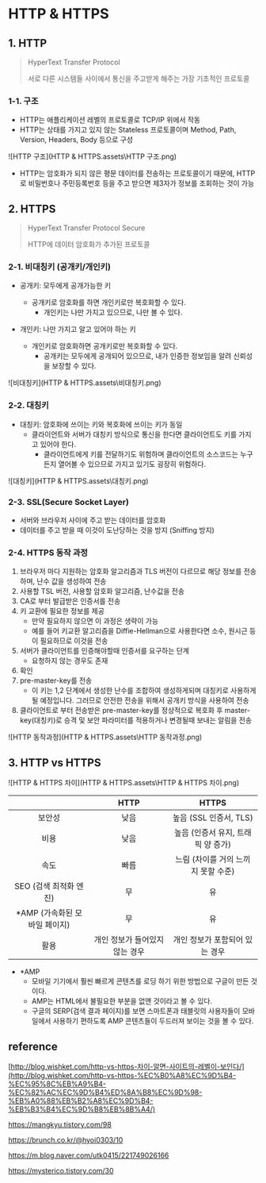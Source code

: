 # HTTP & HTTPS



## 1. HTTP

> HyperText Transfer Protocol
>
> 서로 다른 시스템들 사이에서 통신을 주고받게 해주는 가장 기초적인 프로토콜



### 1-1. 구조

- HTTP는 애플리케이션 레벨의 프로토콜로 TCP/IP 위에서 작동
- HTTP는 상태를 가지고 있지 않는 Stateless 프로토콜이며 Method, Path, Version, Headers, Body 등으로 구성

![HTTP 구조](HTTP & HTTPS.assets\HTTP 구조.png)

- HTTP는 암호화가 되지 않은 평문 데이터를 전송하는 프로토콜이기 때문에, HTTP로 비밀번호나 주민등록번호 등을 주고 받으면 제3자가 정보를 조회하는 것이 가능





## 2. HTTPS

> HyperText Transfer Protocol Secure
>
>  HTTP에 데이터 암호화가 추가된 프로토콜



### 2-1. 비대칭키 (공개키/개인키)

- 공개키: 모두에게 공개가능한 키
  - 공개키로 암호화를 하면 개인키로만 복호화할 수 있다. 
    - 개인키는 나만 가지고 있으므로, 나만 볼 수 있다.

- 개인키: 나만 가지고 알고 있어야 하는 키
  - 개인키로 암호화하면 공개키로만 복호화할 수 있다.
    - 공개키는 모두에게 공개되어 있으므로, 내가 인증한 정보임을 알려 신뢰성을 보장할 수 있다.

![비대칭키](HTTP & HTTPS.assets\비대칭키.png)



### 2-2. 대칭키

- 대칭키: 암호화에 쓰이는 키와 복호화에 쓰이는 키가 동일
  - 클라이언트와 서버가 대칭키 방식으로 통신을 한다면 클라이언트도 키를 가지고 있어야 한다.
    - 클라이언트에게 키를 전달하기도 위험하며 클라이언트의 소스코드는 누구든지 열어볼 수 있으므로 가지고 있기도 굉장히 위험하다.

![대칭키](HTTP & HTTPS.assets\대칭키.png)



### 2-3. SSL(Secure Socket Layer)

- 서버와 브라우저 사이에 주고 받는 데이터를 암호화
- 데이터를 주고 받을 때 이것이 도난당하는 것을 방지 (Sniffing 방지)



### 2-4. HTTPS 동작 과정

1. 브라우저 마다 지원하는 암호화 알고리즘과 TLS 버전이 다르므로 해당 정보를 전송하며, 난수 값을 생성하여 전송
2. 사용할 TSL 버전, 사용할 암호화 알고리즘, 난수값을 전송
3. CA로 부터 발급받은 인증서를 전송
4. 키 교환에 필요한 정보를 제공
   - 만약 필요하지 않으면 이 과정은 생략이 가능 
   - 예를 들어 키교환 알고리즘을 Diffie-Hellman으로 사용한다면 소수, 원시근 등이 필요하므로 이것을 전송
5. 서버가 클라이언트를 인증해야할때 인증서를 요구하는 단계
   - 요청하지 않는 경우도 존재
6. 확인
7. pre-master-key를 전송
   - 이 키는 1,2 단계에서 생성한 난수를 조합하여 생성하게되며 대칭키로 사용하게될 예정입니다. 그러므로 안전한 전송을 위해서 공개키 방식을 사용하여 전송
8. 클라이언트로 부터 전송받은 pre-master-key를 정상적으로 복호화 후 master-key(대칭키)로 승격 및 보안 파라미터를 적용하거나 변경될때 보내는 알림을 전송

![HTTP 동작과정](HTTP & HTTPS.assets\HTTP 동작과정.png)







## 3. HTTP vs HTTPS

![HTTP & HTTPS 차이](HTTP & HTTPS.assets\HTTP & HTTPS 차이.png)

|                               |              HTTP              |                HTTPS                |
| :---------------------------: | :----------------------------: | :---------------------------------: |
|            보안성             |              낮음              |       높음 (SSL 인증서, TLS)        |
|             비용              |              낮음              | 높음 (인증서 유지, 트래픽 양 증가)  |
|             속도              |              빠름              | 느림 (차이를 거의 느끼지 못할 수준) |
|    SEO (검색 최적화 엔진)     |               무               |                 유                  |
| *AMP (가속화된 모바일 페이지) |               무               |                 유                  |
|             활용              | 개인 정보가 들어있지 않는 경우 |   개인 정보가 포함되어 있는 경우    |

- *AMP
  - 모바일 기기에서 훨씬 빠르게 콘텐츠를 로딩 하기 위한 방법으로 구글이 만든 것이다.
  - AMP는 HTML에서 불필요한 부분을 없앤 것이라고 볼 수 있다. 
  - 구글의 SERP(검색 결과 페이지)를 보면 스마트폰과 태블릿의 사용자들이 모바일에서 사용하기 편하도록 AMP 콘텐츠들이 두드러져 보이는 것을 볼 수 있다.







## reference

[http://blog.wishket.com/http-vs-https-차이-알면-사이트의-레벨이-보인다/](http://blog.wishket.com/http-vs-https-%EC%B0%A8%EC%9D%B4-%EC%95%8C%EB%A9%B4-%EC%82%AC%EC%9D%B4%ED%8A%B8%EC%9D%98-%EB%A0%88%EB%B2%A8%EC%9D%B4-%EB%B3%B4%EC%9D%B8%EB%8B%A4/)

https://mangkyu.tistory.com/98

https://brunch.co.kr/@hyoi0303/10

https://m.blog.naver.com/utk0415/221749026166

https://mysterico.tistory.com/30
